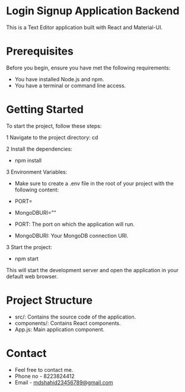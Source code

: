 # Login Signup Application Backend
This is a Text Editor application built with React and Material-UI.

# Prerequisites
Before you begin, ensure you have met the following requirements:

* You have installed Node.js and npm.
* You have a terminal or command line access.


# Getting Started
To start the project, follow these steps:

1 Navigate to the project directory:
 cd <project-directory>

2 Install the dependencies:
* npm install

3 Environment Variables:
* Make sure to create a .env file in the root of your project with the following content:

* PORT=
* MongoDBURI=""

* PORT: The port on which the application will run.
* MongoDBURI: Your MongoDB connection URI.

3 Start the project:
* npm start


This will start the development server and open the application in your default web browser.

# Project Structure
* src/: Contains the source code of the application.
* components/: Contains React components.
* App.js: Main application component.

# Contact
* Feel free to contact me.
* Phone no - 8223824412
* Email - mdshahid23456789@gmail.com
